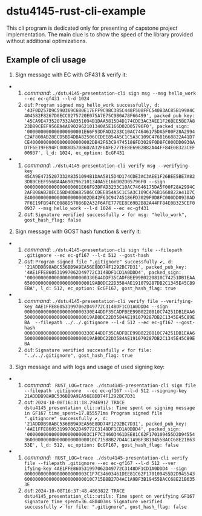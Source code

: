 # dstu4145-rust-cli-example

This cli program is dedicated only for presenting of capstone project implementation. The main clue is to show the speed of the library provided without additional optimizations.

## Example of cli usage

1) Sign message with EC with GF431 & verify it:
*   1) _command_: `./dstu4145-presentation-cli sign msg --msg hello_work --ec ec-gf431 --l-d 1024`
    2) _out_: `Program signed msg hello_work successfully, d: '43F0D257D9C590369C680E17EFF9C9BC3B5C448F508FFC540B3AC85B199A4C404582F8267D0ECC0275720E075A7E75C9B0A78F66499', packed_pub_key: '45CA9E4735207332A8351094B1DAA5815D4D174CDE3AC3AEE1F26BEE5BE7A823D89CEEF956BA4A6902962101340A5E166D02D05796F0', packed_sign: '000000000000000000001E66F93DFAD3233C10AC74646175DA5F00F28A2994C2AF808AB28ECD5BD4DBA82506CCDEE854A5C1C5A3C109C476B1668822A41D7CE40000000000000000000002DB42F63C94745186FD3029F0D8FC000DD0930AD7F6E19FB94FC0088D57086D2A32F6AFE777EE8E69B2B82A44FF84E0B323CEF00937', l_d: 1024, ec_option: EcGF431`
*   1) _command_: `./dstu4145-presentation-cli verify msg --verifying-key 45CA9E4735207332A8351094B1DAA5815D4D174CDE3AC3AEE1F26BEE5BE7A823D89CEEF956BA4A6902962101340A5E166D02D05796F0 --sign 000000000000000000001E66F93DFAD3233C10AC74646175DA5F00F28A2994C2AF808AB28ECD5BD4DBA82506CCDEE854A5C1C5A3C109C476B1668822A41D7CE40000000000000000000002DB42F63C94745186FD3029F0D8FC000DD0930AD7F6E19FB94FC0088D57086D2A32F6AFE777EE8E69B2B82A44FF84E0B323CEF00937 --msg hello_work --l-d 1024 --ec ec-gf431`
    2) _out_: `Signature verified successfully ✔️ for msg: "hello_work", gost_hash_flag: false`
2) Sign message with GOST hash function & verify it:
*   1) _command_: `./dstu4145-presentation-cli sign file --filepath .gitignore --ec ec-gf167 --l-d 512 --gost-hash`
    2) _out_: `Program signed file ".gitignore" successfully ✔️, d: '21ADDDB98ABC536BB9A9EA56E8DD74F1292BC7D31', packed_pub_key: '4AE1FFE860531997062D49772C3148DF1CD1A0DDD4', packed_sign: '0000000000000000000000330E44DDF35CADFBEE99B0220810C74251DB1EAA65000000000000000000000019AB0DC22D3584AE191079287DB2C1345E45C89EBA', l_d: 512, ec_option: EcGF167, gost_hash_flag: true`
*   1) _command_: `./dstu4145-presentation-cli verify file --verifying-key 4AE1FFE860531997062D49772C3148DF1CD1A0DDD4
  --sign 0000000000000000000000330E44DDF35CADFBEE99B0220810C74251DB1EAA65000000000000000000000019AB0DC22D3584AE191079287DB2C1345E45C89EBA  --filepath ../../.gitignore --l-d 512 --ec ec-gf167 --gost-hash
0000000000000000000000330E44DDF35CADFBEE99B0220810C74251DB1EAA65000000000000000000000019AB0DC22D3584AE191079287DB2C1345E45C89EBA`
    2) _out_: `Signature verified successfully ✔️ for file: "../../.gitignore", gost_hash_flag: true`
3) Sign message and with logs and usage of used signing key:
*   1) _command_: ` RUST_LOG=trace ./dstu4145-presentation-cli sign file --filepath .gitignore  --ec ec-gf167 --l-d 512 --signing-key 21ADDDB98ABC536BB9A9EA56E8DD74F1292BC7D31`
    2) _out_: `2024-10-08T16:31:18.294691Z TRACE dstu4145_presentation_cli::utils: Time spent on signing message in GF167 time_spent=17.855571ms
Program signed file ".gitignore" successfully ✔️, d: '21ADDDB98ABC536BB9A9EA56E8DD74F1292BC7D31', packed_pub_key: '4AE1FFE860531997062D49772C3148DF1CD1A0DDD4', packed_sign: '00000000000000000000003C1F7C34603461DEE81C62F170109455D2D9455436000000000000000000000010C715B8B27D4AC1A9BF3B19455BACC68E21B6353E', l_d: 512, ec_option: EcGF167, gost_hash_flag: false`
*   1) _command_: ` RUST_LOG=trace ./dstu4145-presentation-cli verify file --filepath .gitignore --ec ec-gf167 --l-d 512 --ver
ifying-key 4AE1FFE860531997062D49772C3148DF1CD1A0DDD4 --sign 00000000000000000000003C1F7C34603461DEE81C62F170109455D2D9455436000000000000000000000010C715B8B27D4AC1A9BF3B19455BACC68E21B6353E`
    2) _out_: `2024-10-08T16:37:48.486382Z TRACE dstu4145_presentation_cli::utils: Time spent on verifying GF167 signature time_spent=36.480403ms
Signature verified successfully ✔️ for file: ".gitignore", gost_hash_flag: false`


